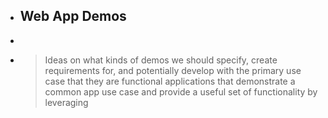 - ## Web App Demos
-
- > Ideas on what kinds of demos we should specify, create requirements for, and potentially develop with the primary use case that they are functional applications that demonstrate a common app use case and provide a useful set of functionality by leveraging